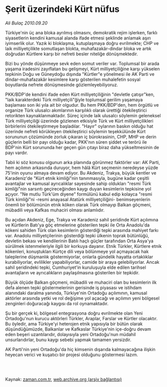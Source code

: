 # Şerit üzerindeki Kürt nüfus

*Ali Bulaç 2010.09.20*

<td class="columnist-detail">
<p>Türkiye'nin üç ana bloka ayrılmış olmasını, demokratik rejim işlerken, farklı siyasetlerin kendini kamusal alanda ifade etmesi şeklinde anlamak aşırı iyimserlik olur. Yazık ki bloklaşma, kutuplaşmaya doğru evrilmekte; CHP ve laik milliyetçilikte somutlaşan blokta, muhafazakâr-dindar bloka ve artık doğrudan Kürtlere karşı bir nefreti besler niteliğe dönüşmektedir.</p>
<p>
<div id="haberMetinDiv">
<p> Bizi bu yönde düşünmeye sevk eden somut veriler var. Toplumsal bir arada yaşama iradesini zayıflatan bu gelişmeyi, Kürt milliyetçiliğine karşı yükselen tepkinin Doğu ve Güneydoğu dışında "Kürtler"e yönelmesi ile AK Parti ve dindar-muhafazakâr kesimlere karşı gösterilen muhalefetin sosyal boyutlarda nefrete dönüşmesinde gözlemleyebiliyoruz.
<p> PKK/BDP'de kendini ifade eden Kürt milliyetçiliğinin "devletle çatışır"ken, "laik karakterdeki Türk milliyetçili"ğiyle toplumsal gerilim yaşamaya başlaması son iki yıla ait bir olgudur. Bu hem PKK/BDP'den, hem örgütlü ve organize Türk ulusalcı akımlarının karşılıklı olarak ürettiği ötekileştirici retorikten kaynaklanmaktadır. Süreç içinde laik ulusalcı söylemin geleneksel Türk milliyetçiliği üzerinde gözlenen etkisiyle Türk ve Kürt milliyetçilikleri birbirlerini ötekileştirmeye başladılar. "Hayır" oylarının baskın olduğu hat üzerinde nefreti körükleyen ötekileştirici söylemin teşekkülünde Kürt sorununun çözümünde zorluk çıkaran iç bürokrasinin, CHP, MHP ve derin güçlerin belli bir payı olduğu kadar, PKK'nın süren şiddet ve terörü ile BDP'nin Kürt sorununda her geçen gün çıtayı biraz daha yükseltmesinin de payı vardır.
<p> Tabii ki söz konusu olgunun arka planında görünmez faktörler var: AK Parti, hem açılımın arkasında duruyor, hem hâlâ Kürt seçmenin neredeyse yüzde 75'inin oyunu almaya devam ediyor. Bu Akdeniz, Trakya, büyük kentler ve Karadeniz'de "Kürt etnik kimliği"nin tanınmasıyla, bugüne kadar çeşitli avantajlar ve kamusal ayrıcalıklar sayesinde sahip oldukları "resmi Türk kimliği"nin sarsıntı geçireceğinden kaygı duyan kesimlerin tepkisine yol açıyor. "Ne mutlu Türk'üm diyene" formülünü kabul edip kolayca "resmi Türk kimliği"ni -resmi anayasal Atatürk milliyetçiliğini- benimseyenlerin önemli bir bölümünün etnik köken olarak Türk olmayıp Balkan göçmeni, mübadili veya Kafkas muhaciri olması anlamlıdır.
<p> Bu açıdan Akdeniz, Ege, Trakya ve Karadeniz sahil şeridinde Kürt açılımına ve Kürtlerin Batı'ya göç etmelerine gösterilen tepki ile Orta Anadolu'da kökeni sahiden Türk olan kesimlerin gösterdiği tepki arasında mahiyet farkı var. Anadolu milliyetçilerinin gösterdiği tepki ülkenin toprak bütünlüğü, devletin bekası ve kendilerinin Batılı haçlı güçler tarafından Orta Asya'ya sürülmek istenmeleriyle ilgili bir korkuya dayanır. Etnik Türkler, Kürtlere etnik kökenleri, konuştukları Kürtçe dili veya bölünmeye yol açmayacak hak taleplerine düşmanlık göstermiyorlar, onlarla gündelik hayatta ortaklıklar kurabiliyorlar, evlilikler yapabiliyorlar, camide bir araya gelebiliyorlar. Ancak sahil şeridindeki tepki, Cumhuriyet'in kuruluşuyla elde edilen tarihsel avantajların ve ayrıcalıkların paylaşılmasına gösterilen bir tepkidir.
<p> Büyük ölçüde Balkan göçmeni, mübadili ve muhaciri olan bu kesimlerin ilk defa alenen tepki göstermelerinin gerisinde iş piyasası ve istihdam alanındaki daralma yanında, Türkiye'nin Ortadoğu açılımının, kamusal aktörler arasında yetki ve rol değişime yol açacağı ve açılımın yeni bölgesel zenginleri doğuracağı kaygısı da rol oynamaktadır.
<p> Şu bir gerçek ki, bölgesel entegrasyona doğru evrilmekte olan Yeni Ortadoğu'nun kurucu aktörleri Türkler, Araplar, Farslar ve Kürtler olacaktır. Bu öyledir, ama Türkiye'yi heterojen etnik yapısıyla bir bütün olarak düşündüğümüzde, Balkanlar ve Kafkaslar Türkiye'nin içe-doğru devam eden beşeri uzantılarıdır, dolayısıyla yeni Ortadoğu'nun müdahil unsurlarıdırlar, bunu kaygı sebebi yapmak tamamen yersizdir.
<p> AK Parti'nin yeni Ortadoğu'da hiç kimsenin dışarıda kalmayacağına ilişkin heyecan verici ve kuşatıcı bir projesi olduğunu göstermesi lazım.</p></p></p></p></p></p></p></div>
</p>


<p><br>
		 </br></p></td>

Kaynak: [zaman.com.tr](http://zaman.com.tr/yazar.do?yazino=1029584), [web.archive.org (arşiv bağlantısı)](http://web.archive.org/web/20120314222822/http://www.zaman.com.tr/yazar.do?yazino=1029584)
